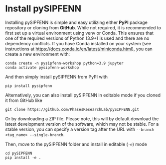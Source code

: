 # Install pySIPFENN

Installing pySIPFENN is simple and easy utilizing either **PyPI** package repository or cloning from **GitHub**. 
While not required, it is recommended to first set up a virtual environment using venv or Conda. This ensures that 
one of the required versions of Python (3.9+) is used and there are no dependency conflicts. If you have Conda 
installed on your system (see instructions at https://docs.conda.io/en/latest/miniconda.html), you can create a 
new environment with:

    conda create -n pysipfenn-workshop python=3.9 jupyter
    conda activate pysipfenn-workshop

And then simply install pySIPFENN from PyPI with

    pip install pysipfenn

Alternatively, you can also install pySIPFENN in editable mode if you cloned it from GitHub like

    git clone https://github.com/PhasesResearchLab/pySIPFENN.git

Or by downloading a ZIP file. Please note, this will by default download the latest development version of the 
software, which may not be stable. For a stable version, you can specify a version tag after the URL with
`--branch <tag_name> --single-branch`.

Then, move to the pySIPFENN folder and install in editable (`-e`) mode

    cd pySIPFENN
    pip install -e .
